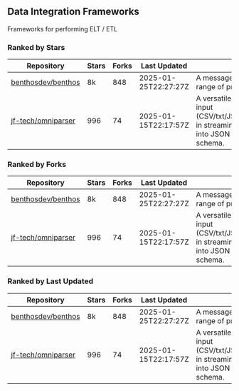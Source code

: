 ## Data Integration Frameworks

Frameworks for performing ELT / ETL

### Ranked by Stars

| Repository | Stars | Forks | Last Updated | Description | 
|------------|-------|-------|--------------|-------------|
| [benthosdev/benthos](https://github.com/benthosdev/benthos) | 8k | 848 | 2025-01-25T22:27:27Z |  A message streaming bridge between a range of protocols. |
| [jf-tech/omniparser](https://github.com/jf-tech/omniparser) | 996 | 74 | 2025-01-15T22:17:57Z |  A versatile ETL library that parses text input (CSV/txt/JSON/XML/EDI/X12/EDIFACT/etc) in streaming fashion and transforms data into JSON output using data-driven schema. |

### Ranked by Forks

| Repository | Stars | Forks | Last Updated | Description | 
|------------|-------|-------|--------------|-------------|
| [benthosdev/benthos](https://github.com/benthosdev/benthos) | 8k | 848 | 2025-01-25T22:27:27Z |  A message streaming bridge between a range of protocols. |
| [jf-tech/omniparser](https://github.com/jf-tech/omniparser) | 996 | 74 | 2025-01-15T22:17:57Z |  A versatile ETL library that parses text input (CSV/txt/JSON/XML/EDI/X12/EDIFACT/etc) in streaming fashion and transforms data into JSON output using data-driven schema. |

### Ranked by Last Updated

| Repository | Stars | Forks | Last Updated | Description | 
|------------|-------|-------|--------------|-------------|
| [benthosdev/benthos](https://github.com/benthosdev/benthos) | 8k | 848 | 2025-01-25T22:27:27Z |  A message streaming bridge between a range of protocols. |
| [jf-tech/omniparser](https://github.com/jf-tech/omniparser) | 996 | 74 | 2025-01-15T22:17:57Z |  A versatile ETL library that parses text input (CSV/txt/JSON/XML/EDI/X12/EDIFACT/etc) in streaming fashion and transforms data into JSON output using data-driven schema. |

